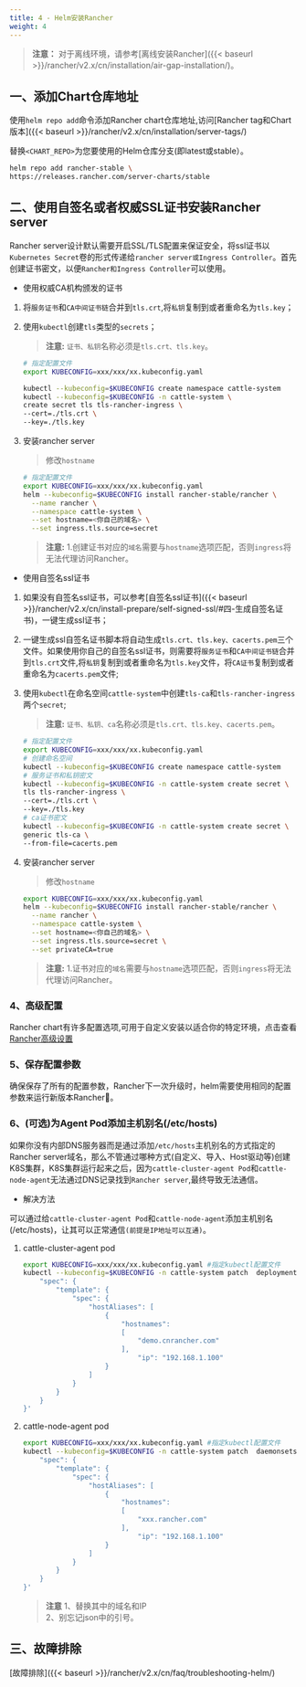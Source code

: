 ```yaml
---
title: 4 - Helm安装Rancher
weight: 4
---
```


>**注意：** 对于离线环境，请参考[离线安装Rancher]({{< baseurl >}}/rancher/v2.x/cn/installation/air-gap-installation/)。

## 一、添加Chart仓库地址

使用`helm repo add`命令添加Rancher chart仓库地址,访问[Rancher tag和Chart版本]({{< baseurl >}}/rancher/v2.x/cn/installation/server-tags/)

替换`<CHART_REPO>`为您要使用的Helm仓库分支(即latest或stable）。

```bash
helm repo add rancher-stable \
https://releases.rancher.com/server-charts/stable
```

## 二、使用自签名或者权威SSL证书安装Rancher server

Rancher server设计默认需要开启SSL/TLS配置来保证安全，将ssl证书以`Kubernetes Secret`卷的形式传递给`rancher server或Ingress Controller`。首先创建证书密文，以便`Rancher和Ingress Controller`可以使用。

- 使用权威CA机构颁发的证书

1. 将`服务证书`和`CA中间证书链`合并到`tls.crt`,将`私钥`复制到或者重命名为`tls.key`；

1. 使用`kubectl`创建`tls`类型的`secrets`；

    >**注意:** `证书、私钥`名称必须是`tls.crt、tls.key`。

    ```bash
    # 指定配置文件
    export KUBECONFIG=xxx/xxx/xx.kubeconfig.yaml

    kubectl --kubeconfig=$KUBECONFIG create namespace cattle-system
    kubectl --kubeconfig=$KUBECONFIG -n cattle-system \
    create secret tls tls-rancher-ingress \
    --cert=./tls.crt \
    --key=./tls.key
    ```

1. 安装rancher server

    >修改`hostname`

    ```bash
    # 指定配置文件
    export KUBECONFIG=xxx/xxx/xx.kubeconfig.yaml
    helm --kubeconfig=$KUBECONFIG install rancher-stable/rancher \
      --name rancher \
      --namespace cattle-system \
      --set hostname=<你自己的域名> \
      --set ingress.tls.source=secret
    ```

    >**注意:** 1.创建证书对应的`域名`需要与`hostname`选项匹配，否则`ingress`将无法代理访问Rancher。

- 使用自签名ssl证书

1. 如果没有自签名ssl证书，可以参考[自签名ssl证书]({{< baseurl >}}/rancher/v2.x/cn/install-prepare/self-signed-ssl/#四-生成自签名证书)，一键生成ssl证书；

1. 一键生成ssl自签名证书脚本将自动生成`tls.crt、tls.key、cacerts.pem`三个文件。如果使用你自己的自签名ssl证书，则需要将`服务证书`和`CA中间证书链`合并到`tls.crt`文件,将`私钥`复制到或者重命名为`tls.key`文件，将`CA证书`复制到或者重命名为`cacerts.pem`文件;

1. 使用`kubectl`在命名空间`cattle-system`中创建`tls-ca`和`tls-rancher-ingress`两个`secret`;

    >**注意:** `证书、私钥、ca`名称必须是`tls.crt、tls.key、cacerts.pem`。

    ```bash
    # 指定配置文件
    export KUBECONFIG=xxx/xxx/xx.kubeconfig.yaml
    # 创建命名空间
    kubectl --kubeconfig=$KUBECONFIG create namespace cattle-system
    # 服务证书和私钥密文
    kubectl --kubeconfig=$KUBECONFIG -n cattle-system create secret \
    tls tls-rancher-ingress \
    --cert=./tls.crt \
    --key=./tls.key
    # ca证书密文
    kubectl --kubeconfig=$KUBECONFIG -n cattle-system create secret \
    generic tls-ca \
    --from-file=cacerts.pem
    ```

1. 安装rancher server

    >修改`hostname`

    ```bash
    export KUBECONFIG=xxx/xxx/xx.kubeconfig.yaml
    helm --kubeconfig=$KUBECONFIG install rancher-stable/rancher \
      --name rancher \
      --namespace cattle-system \
      --set hostname=<你自己的域名> \
      --set ingress.tls.source=secret \
      --set privateCA=true
    ```

    >**注意:** 1.证书对应的`域名`需要与`hostname`选项匹配，否则`ingress`将无法代理访问Rancher。

### 4、高级配置

Rancher chart有许多配置选项,可用于自定义安装以适合你的特定环境，点击查看[Rancher高级设置](../advanced-settings)

### 5、保存配置参数

确保保存了所有的配置参数，Rancher下一次升级时，helm需要使用相同的配置参数来运行新版本Rancher。

### 6、(可选)为Agent Pod添加主机别名(/etc/hosts)

如果你没有内部DNS服务器而是通过添加`/etc/hosts`主机别名的方式指定的Rancher server域名，那么不管通过哪种方式(自定义、导入、Host驱动等)创建K8S集群，K8S集群运行起来之后，因为`cattle-cluster-agent Pod`和`cattle-node-agent`无法通过DNS记录找到`Rancher server`,最终导致无法通信。

- 解决方法

可以通过给`cattle-cluster-agent Pod`和`cattle-node-agent`添加主机别名(/etc/hosts)，让其可以正常通信`(前提是IP地址可以互通)`。

1. cattle-cluster-agent pod

    ```bash
    export KUBECONFIG=xxx/xxx/xx.kubeconfig.yaml #指定kubectl配置文件
    kubectl --kubeconfig=$KUBECONFIG -n cattle-system patch  deployments cattle-cluster-agent --patch '{
        "spec": {
            "template": {
                "spec": {
                    "hostAliases": [
                        {
                            "hostnames":
                            [
                                "demo.cnrancher.com"
                            ],
                                "ip": "192.168.1.100"
                        }
                    ]
                }
            }
        }
    }'
    ```

2. cattle-node-agent pod

    ```bash
    export KUBECONFIG=xxx/xxx/xx.kubeconfig.yaml #指定kubectl配置文件
    kubectl --kubeconfig=$KUBECONFIG -n cattle-system patch  daemonsets cattle-node-agent --patch '{
        "spec": {
            "template": {
                "spec": {
                    "hostAliases": [
                        {
                            "hostnames":
                            [
                                "xxx.rancher.com"
                            ],
                                "ip": "192.168.1.100"
                        }
                    ]
                }
            }
        }
    }'
    ```

    > **注意**
    >1、替换其中的域名和IP \
    >2、别忘记json中的引号。

## 三、故障排除

[故障排除]({{< baseurl >}}/rancher/v2.x/cn/faq/troubleshooting-helm/)

